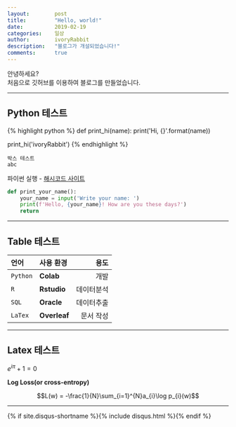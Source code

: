 ```yaml
---
layout:        post
title:         "Hello, world!"
date:          2019-02-19
categories:    일상
author:        ivoryRabbit
description:   "블로그가 개설되었습니다!"
comments:      true
---
```


안녕하세요?  
처음으로 깃허브를 이용하여 블로그를 만들었습니다.

* * *
## Python 테스트

{% highlight python %}
def print_hi(name):
  print('Hi, {}'.format(name))

print_hi('ivoryRabbit')
{% endhighlight %}

~~~
박스 테스트
abc
~~~

파이썬 실행 - [해시코드 사이트][python]

[python]: https://hashcode.co.kr/code_runners/

```python
def print_your_name():
    your_name = input('Write your name: ')
    print(f'Hello, {your_name}! How are you these days?')
    return
```

* * *


## Table 테스트

언어 | 사용 환경 | 용도
:-- | :-- | --:
`Python` | **Colab** | 개발
`R` | **Rstudio** | 데이터분석
`SQL` | **Oracle** | 데이터추출
`LaTex` | **Overleaf** | 문서 작성


* * *
## Latex 테스트

$e^{i\pi} + 1 = 0$

__Log Loss(or cross-entropy)__

$$L(w) = -\frac{1}{N}\sum_{i=1}^{N}a_{i}\log p_{i}(w)$$


* * *

{% if site.disqus-shortname %}{% include disqus.html %}{% endif %}

